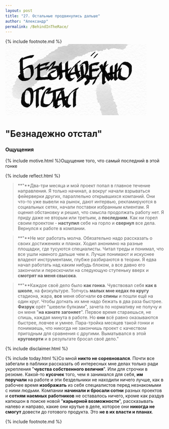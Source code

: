 ```yaml
---
layout: post
title: "27. Остальные продвинулись дальше"
author: "Александр"
permalink: /BehindInTheRace/
---
```

{% include footnote.md %}
!["Всё ушли далеко вперед"](/_img/27.jpg)
# "Безнадежно отстал"

### Ощущения
{% include motive.html %}Ощущение того, что самый последний в этой гонке

{% include reflect.html %}
>**"**Два-три месяца и мой проект попал в главное течение направления. Я только начинал, а вокруг начали взрываться фейерверки других, параллельно открывшихся компаний. Они что-то уже вывели на рынок, дают интервью, рекламируются в социальных сетях, начали поставки избранным клиентам. Я оценил  обстановку и решил, что смысла продолжать работу нет. Я приду даже не вторым или третьим, а **последним**. Как ни горел своим проектом - **наступил** себе на горло и **свернул** все дела. Вернулся к работе в компании.

>**"**Не мог работать молча. Обязательно надо рассказать о своих достижениях и планах. Ходил анонимно на разные площадки, где тусуются специалисты. Читал треды и понимал, что все ушли намного дальше чем я. Лучше понимают и искуснее владеют инструментами, глубже разбираются в теории. Я  едва начал работать над каким нибудь блоком, а все давно его закончили и перескочили на следующую ступеньку вверх и **смотрят на меня свысока**. 

>**"**Каждое своё дело было **как гонка**. Чувствовал себя **как в школе**, на физкультуре. Топчусь **малых мне кедах по кругу** стадиона, жара, **все** меня обогнали **со спины** и пошли ещё на один круг. Чтобы догнать их мне надо бежать в два раза быстрее. **Физрук** орёт "шевели булками", зачета по нормативу не получу и он меня "**на канате загоняет**". Первое время стараешься, не спишь, каждая минута в работе. Но **они** всё равно оказываются быстрее, ловчее и умнее. Пара-тройка месяцев такой гонки и понимаешь, что никогда не закончишь проект с качеством пригодным для сравнения с другими. Выматывался в этой **круговерти** и в результате бросал своё дело."

{% include disclaimer.html %}

{% include today.html %}Со мной **никто не соревновался**. Почти все забегали в паблики рассказать об интересных мне делах только ради укрепления "**чувства собственного величия**". Или для строчки в резюме. Какой-то **кусочек** того, чем я занимался для себя, **им поручали** на работе и эти бездельники не находили ничего лучше, как в рабочее время **изображать** из себя специалистов перед незнакомыми с ними людьми. Компании **начинали и бросали сотни** разных проектов и **сотням наемных работников** не оставалось ничего, кроме как раздув капюшон в поиске новой "**карьерной возможности**", рассказывать налево и направо, какие они крутые в деле, которое они **никогда не смогут** довести до готового продукта. Это **не в их власти и планах**. 

{% include footnote.md %}

